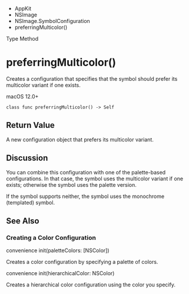

- AppKit
- NSImage
- NSImage.SymbolConfiguration
-  preferringMulticolor() 

Type Method

# preferringMulticolor()

Creates a configuration that specifies that the symbol should prefer its multicolor variant if one exists.

macOS 12.0+

``` source
class func preferringMulticolor() -> Self
```

## Return Value

A new configuration object that prefers its multicolor variant.

## Discussion

You can combine this configuration with one of the palette-based configurations. In that case, the symbol uses the multicolor variant if one exists; otherwise the symbol uses the palette version.

If the symbol supports neither, the symbol uses the monochrome (templated) symbol.

## See Also

### Creating a Color Configuration

convenience init(paletteColors: [NSColor])

Creates a color configuration by specifying a palette of colors.

convenience init(hierarchicalColor: NSColor)

Creates a hierarchical color configuration using the color you specify.

